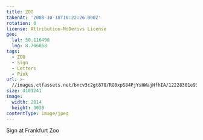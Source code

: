 ```yaml
---
title: ZOO
takenAt: '2008-10-18T10:22:26.000Z'
rotation: 0
license: Attribution-NoDerivs License
geo:
  lat: 50.116498
  lng: 8.706868
tags:
  - ZOO
  - Sign
  - Letters
  - Pink
url: >-
  //images.ctfassets.net/bncv3c2gt878/RG0xpS84PjYsHWajHfhIA/12228301e937d4cc073aa4a8a1fd0697/zoo_4343161047_o
size: 4101241
image:
  width: 2014
  height: 3039
contentType: image/jpeg
---
```


Sign at Frankfurt Zoo
